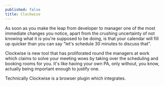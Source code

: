 ```yaml
---
published: false
title: Clockwise
---
```

As soon as you make the leap from developer to manager one of the most immediate changes you notice, apart
from the crushing uncertainty of not knowing what it is you're supposed to be doing, is that your calendar
will fill up quicker than you can say "let's schedule 30 minutes to discuss that".

Clockwise is new tool that has proliforated round the managers at work which claims to solve your meeting woes
by taking over the scheduling and booking rooms for you. It's like having your own PA, only without, you know,
actually being important enough to justify one.

Technically Clockwise is a browser plugin which integrates.
